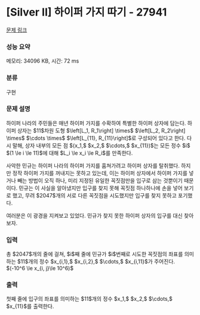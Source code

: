 # [Silver II] 하이퍼 가지 따기 - 27941 

[문제 링크](https://www.acmicpc.net/problem/27941) 

### 성능 요약

메모리: 34096 KB, 시간: 72 ms

### 분류

구현

### 문제 설명

<p>하이퍼 나라의 주민들은 매년 하이퍼 가지를 수확하여 특별한 하이퍼 상자에 담는다. 하이퍼 상자는 $11$차원 도형 $\left[L_1, R_1\right] \times$ $\left[L_2, R_2\right] \times$ $\cdots \times$ $\left[L_{11}, R_{11}\right]$로 구성되어 있다고 한다. 다시 말해, 상자 내부의 모든 점 $(x_1,$ $x_2,$ $\cdots,$ $x_{11})$는 모든 정수 $i$ $(1 \le i \le 11)$에 대해 $L_i \le x_i \le R_i$를 만족한다.</p>

<p>사악한 민규는 하이퍼 나라의 하이퍼 가지를 훔쳐가려고 하이퍼 상자를 탈취했다. 하지만 정작 하이퍼 가지를 꺼내지는 못하고 있는데, 이는 하이퍼 상자에서 하이퍼 가지를 넣거나 빼는 방법이 오직 하나, 미리 지정된 유일한 꼭짓점만을 입구로 삼는 것뿐이기 때문이다. 민규는 이 사실을 알아냈지만 입구를 찾지 못해 꼭짓점 하나하나에 손을 넣어 보기로 했고, 무려 $2047$개의 서로 다른 꼭짓점을 시도했지만 입구를 찾지 못하고 포기했다.</p>

<p>여러분은 이 광경을 지켜보고 있었다. 민규가 찾지 못한 하이퍼 상자의 입구를 대신 찾아보자.</p>

### 입력 

 <p>총 $2047$개의 줄에 걸쳐, $i$째 줄에 민규가 $i$번째로 시도한 꼭짓점의 좌표를 의미하는 $11$개의 정수 $x_{i,1},$ $x_{i,2},$ $\cdots,$ $x_{i,11}$가 주어진다. $(-10^6 \le x_{i, j}\le 10^6)$</p>

### 출력 

 <p>첫째 줄에 입구의 좌표를 의미하는 $11$개의 정수 $x_1,$ $x_2,$ $\cdots,$ $x_{11}$를 출력한다.</p>

